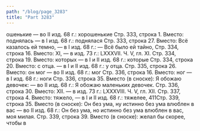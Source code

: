 ```yaml
---
path: "/blog/page_3283"
title: "Part 3283"
---
```


ошенькие — во II изд. 68 г.: хорошенькие
Стр. 333, строка 1.
Вместо: поднялась — в I изд. 68 г.: поднялася
Стр. 333, строка 27.
Вместо: Всё казалось ей темно, — в I изд. 68 г.: — Всё было ей тайно,
Стр. 334, строка 16.
Вместо: XI, — в изд. 73 г.: LXXXVII.
Ч. V, гл. XI.
Стр. 334, строка 19.
Вместо: которых — в I и II изд. 68 г.: которые
Стр. 334, строка 20.
Вместо: с отца. — в I и II изд. 68 г.: у отца.
Стр. 335, строка 26.
Вместо: он мог — во II изд. 68 г.: мог
Стр. 336, строка 16.
Вместо: ног — в I изд. 68 г.: ноги
Стр. 336, строка 35.
Вместо (в сноске): Я обожаю девочек: — во II изд. 68 г.: Я обожаю маленьких девочек.
Стр. 336, строка 30.
Вместо: XII. — в изд. 73 г.: LXXXVIII.
Ч. V, гл. XII.
Стр. 337, строка 4.
Вместо: тяжело, — в I и II изд. 68 г.: тяжелее,
411Стр. 339, строка 35.
Вместо (в сноске): Он без ума, ну истинно без ума влюблен в вас — во II изд. 68 г.: Он без ума, но истинно без ума влюблен в вас, моя милая.
Стр. 339, строка 39.
Вместо (в сноске): желал бы скорее, чтобы в
